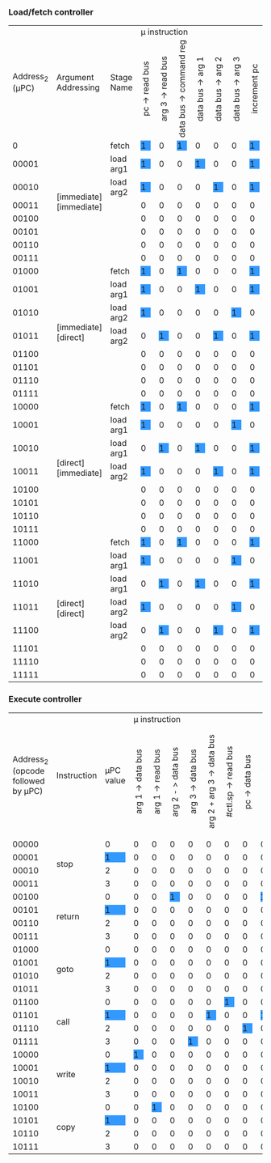 <style>
.rotate {
  writing-mode: vertical-rl;
  text-orientation: mixed;
  transform: rotate(180deg);
}

.one {
  background: #3399FF;
}
</style>

### Load/fetch controller
<table>
  <tr>
    <td rowspan="2">Address<sub>2</sub> (&micro;PC)</td>
    <td rowspan="2">Argument Addressing</td>
    <td rowspan="2">Stage Name</td>
    <td colspan="8">&micro; instruction</td>
  </tr>
  <tr>
    <td><div class="rotate">pc -> read bus</div></td>
    <td><div class="rotate">arg 3 -> read bus</div></td>
    <td><div class="rotate">data bus -> command reg</div></td>
    <td><div class="rotate">data bus -> arg 1</div></td>
    <td><div class="rotate">data bus -> arg 2</div></td>
    <td><div class="rotate">data bus -> arg 3</div></td>
    <td><div class="rotate">increment pc</div></td>
    <td><div class="rotate">increment mode</div></td>
  </tr>
  <tr>
    <td>0</td>
    <td rowspan="8">[immediate][immediate]</td>
    <td>fetch</td>
    <td><div class="one">1</div></td>
    <td>0</td>
    <td><div class="one">1</div></td>
    <td>0</td>
    <td>0</td>
    <td>0</td>
    <td><div class="one">1</div></td>
    <td>0</td>
  </tr>
  <tr>
    <td>00001</td>
    <td>load arg1</td>
    <td><div class="one">1</div></td>
    <td>0</td>
    <td>0</td>
    <td><div class="one">1</div></td>
    <td>0</td>
    <td>0</td>
    <td><div class="one">1</div></td>
    <td>0</td>
  </tr>
  <tr>
    <td>00010</td>
    <td>load arg2</td>
    <td><div class="one">1</div></td>
    <td>0</td>
    <td>0</td>
    <td>0</td>
    <td><div class="one">1</div></td>
    <td>0</td>
    <td><div class="one">1</div></td>
    <td><div class="one">1</div></td>
  </tr>
  <tr>
    <td>00011</td>
    <td></td>
    <td>0</td>
    <td>0</td>
    <td>0</td>
    <td>0</td>
    <td>0</td>
    <td>0</td>
    <td>0</td>
    <td>0</td>
  </tr>
  <tr>
    <td>00100</td>
    <td></td>
    <td>0</td>
    <td>0</td>
    <td>0</td>
    <td>0</td>
    <td>0</td>
    <td>0</td>
    <td>0</td>
    <td>0</td>
  </tr>
  <tr>
    <td>00101</td>
    <td></td>
    <td>0</td>
    <td>0</td>
    <td>0</td>
    <td>0</td>
    <td>0</td>
    <td>0</td>
    <td>0</td>
    <td>0</td>
  </tr>
  <tr>
    <td>00110</td>
    <td></td>
    <td>0</td>
    <td>0</td>
    <td>0</td>
    <td>0</td>
    <td>0</td>
    <td>0</td>
    <td>0</td>
    <td>0</td>
  </tr>
  <tr>
    <td>00111</td>
    <td></td>
    <td>0</td>
    <td>0</td>
    <td>0</td>
    <td>0</td>
    <td>0</td>
    <td>0</td>
    <td>0</td>
    <td>0</td>
  </tr>
  <tr>
    <td>01000</td>
    <td rowspan="8">[immediate][direct]</td>
    <td>fetch</td>
    <td><div class="one">1</div></td>
    <td>0</td>
    <td><div class="one">1</div></td>
    <td>0</td>
    <td>0</td>
    <td>0</td>
    <td><div class="one">1</div></td>
    <td>0</td>
  </tr>
  <tr>
    <td>01001</td>
    <td>load arg1</td>
    <td><div class="one">1</div></td>
    <td>0</td>
    <td>0</td>
    <td><div class="one">1</div></td>
    <td>0</td>
    <td>0</td>
    <td><div class="one">1</div></td>
    <td>0</td>
  </tr>
  <tr>
    <td>01010</td>
    <td>load arg2</td>
    <td><div class="one">1</div></td>
    <td>0</td>
    <td>0</td>
    <td>0</td>
    <td>0</td>
    <td><div class="one">1</div></td>
    <td>0</td>
    <td>0</td>
  </tr>
  <tr>
    <td>01011</td>
    <td>load arg2</td>
    <td>0</td>
    <td><div class="one">1</div></td>
    <td>0</td>
    <td>0</td>
    <td><div class="one">1</div></td>
    <td>0</td>
    <td><div class="one">1</div></td>
    <td><div class="one">1</div></td>
  </tr>
  <tr>
    <td>01100</td>
    <td></td>
    <td>0</td>
    <td>0</td>
    <td>0</td>
    <td>0</td>
    <td>0</td>
    <td>0</td>
    <td>0</td>
    <td>0</td>
  </tr>
  <tr>
    <td>01101</td>
    <td></td>
    <td>0</td>
    <td>0</td>
    <td>0</td>
    <td>0</td>
    <td>0</td>
    <td>0</td>
    <td>0</td>
    <td>0</td>
  </tr>
  <tr>
    <td>01110</td>
    <td></td>
    <td>0</td>
    <td>0</td>
    <td>0</td>
    <td>0</td>
    <td>0</td>
    <td>0</td>
    <td>0</td>
    <td>0</td>
  </tr>
  <tr>
    <td>01111</td>
    <td></td>
    <td>0</td>
    <td>0</td>
    <td>0</td>
    <td>0</td>
    <td>0</td>
    <td>0</td>
    <td>0</td>
    <td>0</td>
  </tr>
  <tr>
    <td>10000</td>
    <td rowspan="8">[direct][immediate]</td>
    <td>fetch</td>
    <td><div class="one">1</div></td>
    <td>0</td>
    <td><div class="one">1</div></td>
    <td>0</td>
    <td>0</td>
    <td>0</td>
    <td><div class="one">1</div></td>
    <td>0</td>
  </tr>
  <tr>
    <td>10001</td>
    <td>load arg1</td>
    <td><div class="one">1</div></td>
    <td>0</td>
    <td>0</td>
    <td>0</td>
    <td>0</td>
    <td><div class="one">1</div></td>
    <td>0</td>
    <td>0</td>
  </tr>
  <tr>
    <td>10010</td>
    <td>load arg1</td>
    <td>0</td>
    <td><div class="one">1</div></td>
    <td>0</td>
    <td><div class="one">1</div></td>
    <td>0</td>
    <td>0</td>
    <td><div class="one">1</div></td>
    <td>0</td>
  </tr>
  <tr>
    <td>10011</td>
    <td>load arg2</td>
    <td><div class="one">1</div></td>
    <td>0</td>
    <td>0</td>
    <td>0</td>
    <td><div class="one">1</div></td>
    <td>0</td>
    <td><div class="one">1</div></td>
    <td><div class="one">1</div></td>
  </tr>
  <tr>
    <td>10100</td>
    <td></td>
    <td>0</td>
    <td>0</td>
    <td>0</td>
    <td>0</td>
    <td>0</td>
    <td>0</td>
    <td>0</td>
    <td>0</td>
  </tr>
  <tr>
    <td>10101</td>
    <td></td>
    <td>0</td>
    <td>0</td>
    <td>0</td>
    <td>0</td>
    <td>0</td>
    <td>0</td>
    <td>0</td>
    <td>0</td>
  </tr>
  <tr>
    <td>10110</td>
    <td></td>
    <td>0</td>
    <td>0</td>
    <td>0</td>
    <td>0</td>
    <td>0</td>
    <td>0</td>
    <td>0</td>
    <td>0</td>
  </tr>
  <tr>
    <td>10111</td>
    <td></td>
    <td>0</td>
    <td>0</td>
    <td>0</td>
    <td>0</td>
    <td>0</td>
    <td>0</td>
    <td>0</td>
    <td>0</td>
  </tr>
  <tr>
    <td>11000</td>
    <td rowspan="8">[direct][direct]</td>
    <td>fetch</td>
    <td><div class="one">1</div></td>
    <td>0</td>
    <td><div class="one">1</div></td>
    <td>0</td>
    <td>0</td>
    <td>0</td>
    <td><div class="one">1</div></td>
    <td>0</td>
  </tr>
  <tr>
    <td>11001</td>
    <td>load arg1</td>
    <td><div class="one">1</div></td>
    <td>0</td>
    <td>0</td>
    <td>0</td>
    <td>0</td>
    <td><div class="one">1</div></td>
    <td>0</td>
    <td>0</td>
  </tr>
  <tr>
    <td>11010</td>
    <td>load arg1</td>
    <td>0</td>
    <td><div class="one">1</div></td>
    <td>0</td>
    <td><div class="one">1</div></td>
    <td>0</td>
    <td>0</td>
    <td><div class="one">1</div></td>
    <td>0</td>
  </tr>
  <tr>
    <td>11011</td>
    <td>load arg2</td>
    <td><div class="one">1</div></td>
    <td>0</td>
    <td>0</td>
    <td>0</td>
    <td>0</td>
    <td><div class="one">1</div></td>
    <td>0</td>
    <td>0</td>
  </tr>
  <tr>
    <td>11100</td>
    <td>load arg2</td>
    <td>0</td>
    <td><div class="one">1</div></td>
    <td>0</td>
    <td>0</td>
    <td><div class="one">1</div></td>
    <td>0</td>
    <td><div class="one">1</div></td>
    <td><div class="one">1</div></td>
  </tr>
  <tr>
    <td>11101</td>
    <td></td>
    <td>0</td>
    <td>0</td>
    <td>0</td>
    <td>0</td>
    <td>0</td>
    <td>0</td>
    <td>0</td>
    <td>0</td>
  </tr>
  <tr>
    <td>11110</td>
    <td></td>
    <td>0</td>
    <td>0</td>
    <td>0</td>
    <td>0</td>
    <td>0</td>
    <td>0</td>
    <td>0</td>
    <td>0</td>
  </tr>
  <tr>
    <td>11111</td>
    <td></td>
    <td>0</td>
    <td>0</td>
    <td>0</td>
    <td>0</td>
    <td>0</td>
    <td>0</td>
    <td>0</td>
    <td>0</td>
  </tr>
</table>

### Execute controller
<table>
  <tr>
    <td rowspan="2">Address<sub>2</sub> (opcode followed by &micro;PC)</td>
    <td rowspan="2">Instruction</td>
    <td rowspan="2">&micro;PC value</td>
    <td colspan="16">&micro; instruction</td>
  </tr>
  <tr>
    <td><div class="rotate">arg 1 -> data bus</div></td>
    <td><div class="rotate">arg 1 -> read bus</div></td>
    <td><div class="rotate">arg 2 - > data bus</div></td>
    <td><div class="rotate">arg 3 -> data bus</div></td>
    <td><div class="rotate">arg 2 + arg 3 -> data bus</div></td>
    <td><div class="rotate">#ctl.sp -> read bus</div></td>
    <td><div class="rotate">pc -> data bus</div></td>
    <td><div class="rotate">#ctl.sp -> write bus</div></td>
    <td><div class="rotate">#stack.0 -> write bus</div></td>
    <td><div class="rotate">#stack.1 -> write bus</div></td>
    <td><div class="rotate">arg 2 -> write bus</div></td>
    <td><div class="rotate">data bus -> arg 3</div></td>
    <td><div class="rotate">arg 1 -> pc [if arg 2 LSB = 0]</div></td>
    <td><div class="rotate">arg 1 -> pc</div></td>
    <td><div class="rotate">stop clock</div></td>
    <td><div class="rotate">increment mode</div></td>
  </tr>
  <tr>
    <td>00000</td>
    <td rowspan="4">stop</td>
    <td>0</td>
    <td>0</td>
    <td>0</td>
    <td>0</td>
    <td>0</td>
    <td>0</td>
    <td>0</td>
    <td>0</td>
    <td>0</td>
    <td>0</td>
    <td>0</td>
    <td>0</td>
    <td>0</td>
    <td>0</td>
    <td>0</td>
    <td><div class="one">1</div></td>
    <td><div class="one">1</div></td>
  </tr>
  <tr>
    <td>00001</td>
    <td><div class="one">1</div></td>
    <td>0</td>
    <td>0</td>
    <td>0</td>
    <td>0</td>
    <td>0</td>
    <td>0</td>
    <td>0</td>
    <td>0</td>
    <td>0</td>
    <td>0</td>
    <td>0</td>
    <td>0</td>
    <td>0</td>
    <td>0</td>
    <td>0</td>
    <td>0</td>
  </tr>
  <tr>
    <td>00010</td>
    <td>2</td>
    <td>0</td>
    <td>0</td>
    <td>0</td>
    <td>0</td>
    <td>0</td>
    <td>0</td>
    <td>0</td>
    <td>0</td>
    <td>0</td>
    <td>0</td>
    <td>0</td>
    <td>0</td>
    <td>0</td>
    <td>0</td>
    <td>0</td>
    <td>0</td>
  </tr>
  <tr>
    <td>00011</td>
    <td>3</td>
    <td>0</td>
    <td>0</td>
    <td>0</td>
    <td>0</td>
    <td>0</td>
    <td>0</td>
    <td>0</td>
    <td>0</td>
    <td>0</td>
    <td>0</td>
    <td>0</td>
    <td>0</td>
    <td>0</td>
    <td>0</td>
    <td>0</td>
    <td>0</td>
  </tr>
  <tr>
    <td>00100</td>
    <td rowspan="4">return</td>
    <td>0</td>
    <td>0</td>
    <td>0</td>
    <td><div class="one">1</div></td>
    <td>0</td>
    <td>0</td>
    <td>0</td>
    <td>0</td>
    <td><div class="one">1</div></td>
    <td>0</td>
    <td>0</td>
    <td>0</td>
    <td>0</td>
    <td>0</td>
    <td><div class="one">1</div></td>
    <td>0</td>
    <td><div class="one">1</div></td>
  </tr>
  <tr>
    <td>00101</td>
    <td><div class="one">1</div></td>
    <td>0</td>
    <td>0</td>
    <td>0</td>
    <td>0</td>
    <td>0</td>
    <td>0</td>
    <td>0</td>
    <td>0</td>
    <td>0</td>
    <td>0</td>
    <td>0</td>
    <td>0</td>
    <td>0</td>
    <td>0</td>
    <td>0</td>
    <td>0</td>
  </tr>
  <tr>
    <td>00110</td>
    <td>2</td>
    <td>0</td>
    <td>0</td>
    <td>0</td>
    <td>0</td>
    <td>0</td>
    <td>0</td>
    <td>0</td>
    <td>0</td>
    <td>0</td>
    <td>0</td>
    <td>0</td>
    <td>0</td>
    <td>0</td>
    <td>0</td>
    <td>0</td>
    <td>0</td>
  </tr>
  <tr>
    <td>00111</td>
    <td>3</td>
    <td>0</td>
    <td>0</td>
    <td>0</td>
    <td>0</td>
    <td>0</td>
    <td>0</td>
    <td>0</td>
    <td>0</td>
    <td>0</td>
    <td>0</td>
    <td>0</td>
    <td>0</td>
    <td>0</td>
    <td>0</td>
    <td>0</td>
    <td>0</td>
  </tr>
  <tr>
    <td>01000</td>
    <td rowspan="4">goto</td>
    <td>0</td>
    <td>0</td>
    <td>0</td>
    <td>0</td>
    <td>0</td>
    <td>0</td>
    <td>0</td>
    <td>0</td>
    <td>0</td>
    <td>0</td>
    <td>0</td>
    <td>0</td>
    <td>0</td>
    <td><div class="one">1</div></td>
    <td>0</td>
    <td>0</td>
    <td><div class="one">1</div></td>
  </tr>
  <tr>
    <td>01001</td>
    <td><div class="one">1</div></td>
    <td>0</td>
    <td>0</td>
    <td>0</td>
    <td>0</td>
    <td>0</td>
    <td>0</td>
    <td>0</td>
    <td>0</td>
    <td>0</td>
    <td>0</td>
    <td>0</td>
    <td>0</td>
    <td>0</td>
    <td>0</td>
    <td>0</td>
    <td>0</td>
  </tr>
  <tr>
    <td>01010</td>
    <td>2</td>
    <td>0</td>
    <td>0</td>
    <td>0</td>
    <td>0</td>
    <td>0</td>
    <td>0</td>
    <td>0</td>
    <td>0</td>
    <td>0</td>
    <td>0</td>
    <td>0</td>
    <td>0</td>
    <td>0</td>
    <td>0</td>
    <td>0</td>
    <td>0</td>
  </tr>
  <tr>
    <td>01011</td>
    <td>3</td>
    <td>0</td>
    <td>0</td>
    <td>0</td>
    <td>0</td>
    <td>0</td>
    <td>0</td>
    <td>0</td>
    <td>0</td>
    <td>0</td>
    <td>0</td>
    <td>0</td>
    <td>0</td>
    <td>0</td>
    <td>0</td>
    <td>0</td>
    <td>0</td>
  </tr>
  <tr>
    <td>01100</td>
    <td rowspan="4">call</td>
    <td>0</td>
    <td>0</td>
    <td>0</td>
    <td>0</td>
    <td>0</td>
    <td>0</td>
    <td><div class="one">1</div></td>
    <td>0</td>
    <td>0</td>
    <td>0</td>
    <td>0</td>
    <td>0</td>
    <td><div class="one">1</div></td>
    <td>0</td>
    <td>0</td>
    <td>0</td>
    <td>0</td>
  </tr>
  <tr>
    <td>01101</td>
    <td><div class="one">1</div></td>
    <td>0</td>
    <td>0</td>
    <td>0</td>
    <td>0</td>
    <td><div class="one">1</div></td>
    <td>0</td>
    <td>0</td>
    <td><div class="one">1</div></td>
    <td>0</td>
    <td>0</td>
    <td>0</td>
    <td>0</td>
    <td>0</td>
    <td>0</td>
    <td>0</td>
    <td>0</td>
  </tr>
  <tr>
    <td>01110</td>
    <td>2</td>
    <td>0</td>
    <td>0</td>
    <td>0</td>
    <td>0</td>
    <td>0</td>
    <td>0</td>
    <td><div class="one">1</div></td>
    <td>0</td>
    <td><div class="one">1</div></td>
    <td>0</td>
    <td>0</td>
    <td>0</td>
    <td>0</td>
    <td><div class="one">1</div></td>
    <td>0</td>
    <td>0</td>
  </tr>
  <tr>
    <td>01111</td>
    <td>3</td>
    <td>0</td>
    <td>0</td>
    <td>0</td>
    <td><div class="one">1</div></td>
    <td>0</td>
    <td>0</td>
    <td>0</td>
    <td>0</td>
    <td>0</td>
    <td><div class="one">1</div></td>
    <td>0</td>
    <td>0</td>
    <td>0</td>
    <td>0</td>
    <td>0</td>
    <td><div class="one">1</div></td>
  </tr>
  <tr>
    <td>10000</td>
    <td rowspan="4">write</td>
    <td>0</td>
    <td><div class="one">1</div></td>
    <td>0</td>
    <td>0</td>
    <td>0</td>
    <td>0</td>
    <td>0</td>
    <td>0</td>
    <td>0</td>
    <td>0</td>
    <td>0</td>
    <td><div class="one">1</div></td>
    <td>0</td>
    <td>0</td>
    <td>0</td>
    <td>0</td>
    <td><div class="one">1</div></td>
  </tr>
  <tr>
    <td>10001</td>
    <td><div class="one">1</div></td>
    <td>0</td>
    <td>0</td>
    <td>0</td>
    <td>0</td>
    <td>0</td>
    <td>0</td>
    <td>0</td>
    <td>0</td>
    <td>0</td>
    <td>0</td>
    <td>0</td>
    <td>0</td>
    <td>0</td>
    <td>0</td>
    <td>0</td>
    <td>0</td>
  </tr>
  <tr>
    <td>10010</td>
    <td>2</td>
    <td>0</td>
    <td>0</td>
    <td>0</td>
    <td>0</td>
    <td>0</td>
    <td>0</td>
    <td>0</td>
    <td>0</td>
    <td>0</td>
    <td>0</td>
    <td>0</td>
    <td>0</td>
    <td>0</td>
    <td>0</td>
    <td>0</td>
    <td>0</td>
  </tr>
  <tr>
    <td>10011</td>
    <td>3</td>
    <td>0</td>
    <td>0</td>
    <td>0</td>
    <td>0</td>
    <td>0</td>
    <td>0</td>
    <td>0</td>
    <td>0</td>
    <td>0</td>
    <td>0</td>
    <td>0</td>
    <td>0</td>
    <td>0</td>
    <td>0</td>
    <td>0</td>
    <td>0</td>
  </tr>
  <tr>
    <td>10100</td>
    <td rowspan="4">copy</td>
    <td>0</td>
    <td>0</td>
    <td><div class="one">1</div></td>
    <td>0</td>
    <td>0</td>
    <td>0</td>
    <td>0</td>
    <td>0</td>
    <td>0</td>
    <td>0</td>
    <td>0</td>
    <td><div class="one">1</div></td>
    <td>0</td>
    <td>0</td>
    <td>0</td>
    <td>0</td>
    <td><div class="one">1</div></td>
  </tr>
  <tr>
    <td>10101</td>
    <td><div class="one">1</div></td>
    <td>0</td>
    <td>0</td>
    <td>0</td>
    <td>0</td>
    <td>0</td>
    <td>0</td>
    <td>0</td>
    <td>0</td>
    <td>0</td>
    <td>0</td>
    <td>0</td>
    <td>0</td>
    <td>0</td>
    <td>0</td>
    <td>0</td>
    <td>0</td>
  </tr>
  <tr>
    <td>10110</td>
    <td>2</td>
    <td>0</td>
    <td>0</td>
    <td>0</td>
    <td>0</td>
    <td>0</td>
    <td>0</td>
    <td>0</td>
    <td>0</td>
    <td>0</td>
    <td>0</td>
    <td>0</td>
    <td>0</td>
    <td>0</td>
    <td>0</td>
    <td>0</td>
    <td>0</td>
  </tr>
  <tr>
    <td>10111</td>
    <td>3</td>
    <td>0</td>
    <td>0</td>
    <td>0</td>
    <td>0</td>
    <td>0</td>
    <td>0</td>
    <td>0</td>
    <td>0</td>
    <td>0</td>
    <td>0</td>
    <td>0</td>
    <td>0</td>
    <td>0</td>
    <td>0</td>
    <td>0</td>
    <td>0</td>
  </tr>
</table>
